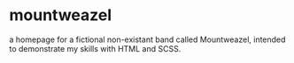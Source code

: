 # mountweazel
a homepage for a fictional non-existant band called Mountweazel, intended to demonstrate my skills with HTML and SCSS.